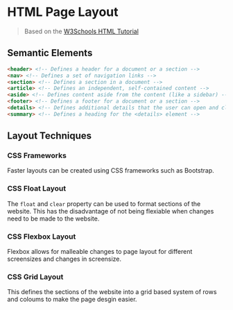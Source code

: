 # HTML Page Layout
> Based on the [W3Schools HTML Tutorial](https://www.w3schools.com/html/default.asp)

## Semantic Elements
```html
<header> <!-- Defines a header for a document or a section -->
<nav> <!-- Defines a set of navigation links -->
<section> <!-- Defines a section in a document -->
<article> <!-- Defines an independent, self-contained content -->
<aside> <!-- Defines content aside from the content (like a sidebar) -->
<footer> <!-- Defines a footer for a document or a section -->
<details> <!-- Defines additional details that the user can open and close on demand -->
<summary> <!-- Defines a heading for the <details> element -->
```

## Layout Techniques
### CSS Frameworks
Faster layouts can be created using CSS frameworks such as Bootstrap.

### CSS Float Layout
The ```float``` and ```clear``` property can be used to format sections of the website. This has the disadvantage of not being flexiable when changes need to be made to the website.

### CSS Flexbox Layout
Flexbox allows for malleable changes to page layout for different screensizes and changes in screensize.

### CSS Grid Layout
This defines the sections of the website into a grid based system of rows and coloums to make the page desgin easier.
